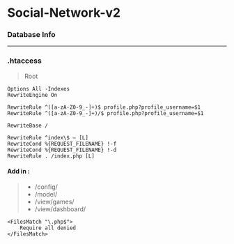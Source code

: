 # Social-Network-v2 #

### Database Info ###

---

### .htaccess ###

> Root
```
Options All -Indexes
RewriteEngine On

RewriteRule ^([a-zA-Z0-9_-]+)$ profile.php?profile_username=$1
RewriteRule ^([a-zA-Z0-9_-]+)/$ profile.php?profile_username=$1

RewriteBase /

RewriteRule ^index\$ – [L]
RewriteCond %{REQUEST_FILENAME} !-f
RewriteCond %{REQUEST_FILENAME} !-d
RewriteRule . /index.php [L]
```
#### Add in : #### 
> - /config/
> - /model/
> - /view/games/
> - /view/dashboard/
```
<FilesMatch "\.php$">
    Require all denied
</FilesMatch>
```
